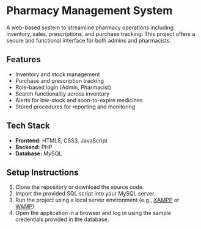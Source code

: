 # Pharmacy Management System

A web-based system to streamline pharmacy operations including inventory, sales, prescriptions, and purchase tracking. This project offers a secure and functional interface for both admins and pharmacists.

## Features

- Inventory and stock management
- Purchase and prescription tracking
- Role-based login (Admin, Pharmacist)
- Search functionality across inventory
- Alerts for low-stock and soon-to-expire medicines
- Stored procedures for reporting and monitoring

## Tech Stack

- **Frontend:** HTML5, CSS3, JavaScript  
- **Backend:** PHP  
- **Database:** MySQL  

## Setup Instructions

1. Clone the repository or download the source code.
2. Import the provided SQL script into your MySQL server.
3. Run the project using a local server environment (e.g., [XAMPP](https://www.apachefriends.org/index.html) or [WAMP](http://www.wampserver.com/)).
4. Open the application in a browser and log in using the sample credentials provided in the database.



